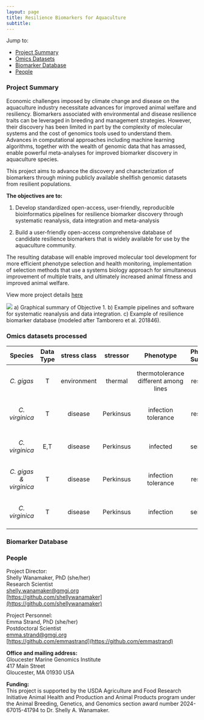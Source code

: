 ```yaml
---
layout: page
title: Resilience Biomarkers for Aquaculture
subtitle:
---
```


Jump to:  
- [Project Summary](#project-summary)
- [Omics Datasets](#omics-datasets)
- [Biomarker Database](#biomarker-database)
- [People](#people)

### Project Summary

Economic challenges imposed by climate change and disease on the aquaculture industry
necessitate advances for improved animal welfare and resiliency. Biomarkers associated with
environmental and disease resilience traits can be leveraged in breeding and management
strategies. However, their discovery has been limited in part by the complexity of molecular
systems and the cost of genomics tools used to understand them. Advances in computational
approaches including machine learning algorithms, together with the wealth of genomic data that
has amassed, enable powerful meta-analyses for improved biomarker discovery in aquaculture
species.

This project aims to advance the discovery and characterization of biomarkers
through mining publicly available shellfish genomic datasets from resilient populations.

**The objectives are to:**

1) Develop standardized open-access, user-friendly, reproducible bioinformatics pipelines for resilience biomarker discovery through systematic reanalysis, data integration and meta-analysis  

2) Build a user-friendly open-access comprehensive database of candidate resilience biomarkers that is widely available for use by the aquaculture community.

The resulting database will enable improved molecular tool development for more efficient
phenotype selection and health monitoring, implementation of selection methods that use a systems biology approach for simultaneous
improvement of multiple traits, and ultimately increased animal fitness and improved animal welfare.

View more project details [here](https://github.com/Resilience-Biomarkers-for-Aquaculture/Resilience-Biomarkers-for-Aquaculture.github.io/blob/master/docs/ProjectSummaryandNarrative.pdf)

![](https://raw.githubusercontent.com/Resilience-Biomarkers-for-Aquaculture/Resilience-Biomarkers-for-Aquaculture.github.io/master/img/fig1.png)
a) Graphical summary of Objective 1. b) Example pipelines and software for systematic reanalysis and data integration. c) Example of resilience biomarker database (modeled after Tamborero et al. 201846).

### Omics datasets processed

**Species**|**Data Type**|**stress class**|**stressor**|**Phenotype**|**Phenotpe Summary**|**Reference**|**DOI**|**SRA links**|**meta data file**|**counts table**|**DEG data**
:-----:|:-----:|:-----:|:-----:|:-----:|:-----:|:-----:|:-----:|:-----:|:-----:|:-----:|:-----:
_C. gigas_|T|environment|thermal |thermotolerance different among lines|resilience| Arredondo-Espinoza _et al._2023|[https://doi.org/10.1016/j.cbd.2023.101089](https://doi.org/10.1016/j.cbd.2023.101089)|[https://www.ncbi.nlm.nih.gov/biosample?LinkName=bioproject_biosample_all&from_uid=516210](https://www.ncbi.nlm.nih.gov/biosample?LinkName=bioproject_biosample_all&from_uid=516210)|[SraRunTable.csv](https://raw.githubusercontent.com/Resilience-Biomarkers-for-Aquaculture/Cgigas_denovotranscript/refs/heads/main/data/SraRunTable.csv) | |
_C. virginica_|T|disease|Perkinsus|infection tolerance|resilience|Proestou _et al._ 2023|[https://doi.org/10.3389/fgene.2023.1054558](https://doi.org/10.3389/fgene.2023.1054558)|[https://www.ncbi.nlm.nih.gov/sra?LinkName=bioproject_sra_all&from_uid=894694](https://www.ncbi.nlm.nih.gov/sra?LinkName=bioproject_sra_all&from_uid=894694)|[SraRunTable.csv](https://github.com/Resilience-Biomarkers-for-Aquaculture/Cvirg_Pmarinus_RNAseq/blob/main/data/SraRunTable.csv) | |
_C. virginica_|E,T|disease|Perkinsus|infected|sensitivity|Johnson _et al._ 2020|[https://doi.org/10.3389/fmars.2020.00598](https://doi.org/10.3389/fmars.2020.00598)|[https://www.ncbi.nlm.nih.gov/Traces/study/?acc=SRP246310&o=acc_s%3Aa](https://www.ncbi.nlm.nih.gov/Traces/study/?acc=SRP246310&o=acc_s%3Aa)|[SraRunTable(1).csv](https://github.com/Resilience-Biomarkers-for-Aquaculture/Cvirg_Pmarinus_RNAseq/blob/main/data/SraRunTable%20(1).csv) | |
_C. gigas & virginica_|T|disease|Perkinsus|infection tolerance|resilience|Chan _et al._ 2021|[10.3389/fgene.2021.795706](10.3389/fgene.2021.795706)|[https://www.ncbi.nlm.nih.gov/Traces/study/?acc=SAMN11031730&o=acc_s%3Aa](https://www.ncbi.nlm.nih.gov/Traces/study/?acc=SAMN11031730&o=acc_s%3Aa)|[SraRunTable(2).csv](https://github.com/Resilience-Biomarkers-for-Aquaculture/Cvirg_Pmarinus_RNAseq/blob/main/data/SraRunTable%20(2).csv) | |
_C. virginica_|T|disease|Perkinsus|infection |sensitivity|Sullivan and Proestou 2021|[https://doi.org/10.1016/j.aquaculture.2021.736831](https://doi.org/10.1016/j.aquaculture.2021.736831)|[https://www.ncbi.nlm.nih.gov/Traces/study/?acc=SRP301630&o=acc_s%3Aa](https://www.ncbi.nlm.nih.gov/Traces/study/?acc=SRP301630&o=acc_s%3Aa)|[SraRunTable(3).csv](https://github.com/Resilience-Biomarkers-for-Aquaculture/Cvirg_Pmarinus_RNAseq/blob/main/data/SraRunTable%20(3).csv) | |

### Biomarker Database

### People
Project Director:  
Shelly Wanamaker, PhD (she/her)  
Research Scientist  
[shelly.wanamaker@gmgi.org](mailto:shelly.wanamaker@gmgi.org)  
[https://github.com/shellywanamaker](https://github.com/shellywanamaker)

Project Personnel:  
Emma Strand, PhD (she/her)  
Postdoctoral Scientist  
[emma.strand@gmgi.org](mailto:emma.strand@gmgi.org)  
[https://github.com/emmastrand](https://github.com/emmastrand)

 **Office and mailing address:**  
Gloucester Marine Genomics Institute  
417 Main Street  
Gloucester, MA 01930 USA  

**Funding:**  
This project is supported by the USDA Agriculture and Food Research Initiative Animal Health and Production and Animal Products program under the Animal Breeding, Genetics, and Genomics section award number 2024-67015-41794 to Dr. Shelly A. Wanamaker.
